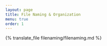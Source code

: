 ```yaml
---
layout: page
title: File Naming & Organization
menu: true
order: 1
---
```


{% translate_file filenaming/filenaming.md %}
